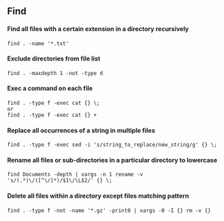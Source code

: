 ## Find

#### Find all files with a certain extension in a directory recursively
```
find . -name '*.txt'
```

#### Exclude directories from file list
```
find . -maxdepth 1 -not -type d
```

#### Exec a command on each file
```
find . -type f -exec cat {} \;
or 
find . -type f -exec cat {} +
```

#### Replace all occurrences of a string in multiple files
```
find . -type f -exec sed -i 's/string_to_replace/new_string/g' {} \;
``` 

#### Rename all files or sub-directories in a particular directory to lowercase
```
find Documents -depth | xargs -n 1 rename -v 's/(.*)\/([^\/]*)/$1\/\L$2/' {} \;
```

#### Delete all files within a directory except files matching pattern
```
find . -type f -not -name '*.gz' -print0 | xargs -0 -I {} rm -v {}
```
